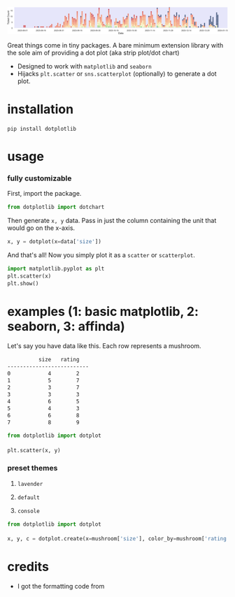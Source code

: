 ![](/demos/daterange.svg)

Great things come in tiny packages. A bare minimum extension library with the sole aim of providing a dot plot (aka strip plot/dot chart)
- Designed to work with `matplotlib` and `seaborn` 
- Hijacks `plt.scatter` or `sns.scatterplot` (optionally) to generate a dot plot. 

# installation

```text
pip install dotplotlib
```

# usage

### fully customizable 

First, import the package.

```python
from dotplotlib import dotchart
```

Then generate `x, y` data. Pass in just the column containing the unit that would go on the x-axis. 

```python
x, y = dotplot(x=data['size'])
```

And that's all! Now you simply plot it as a `scatter` or `scatterplot`.

```python
import matplotlib.pyplot as plt
plt.scatter(x)
plt.show()
```

# examples (1: basic matplotlib, 2: seaborn, 3: affinda)


Let's say you have data like this. Each row represents a mushroom. 

```text
          size   rating
--------------------------
0            4        2
1            5        7
2            3        7
3            3        3
4            6        5
5            4        3
6            6        8
7            8        9
```

```python
from dotplotlib import dotplot

plt.scatter(x, y)
```

### preset themes

1. `lavender`

2. `default` 

3. `console`


```python
from dotplotlib import dotplot

x, y, c = dotplot.create(x=mushroom['size'], color_by=mushroom['rating'])
```

# credits

- I got the formatting code from 